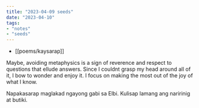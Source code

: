 ```yaml
---
title: "2023-04-09 seeds"
date: "2023-04-10"
tags:
- "notes"
- "seeds"
---
```


- [[poems/kaysarap]]

Maybe, avoiding metaphysics is a sign of reverence and respect to questions that ellude answers. Since I couldnt grasp my head around all of it, I bow to wonder and enjoy it. I focus on making the most out of the joy of what I know.

Napakasarap maglakad ngayong gabi sa Elbi. Kulisap lamang ang naririnig at butiki.